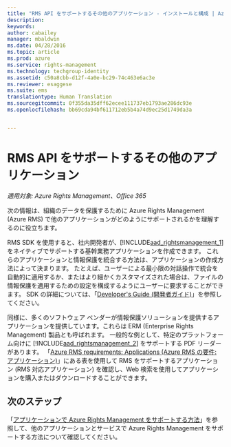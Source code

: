 ```yaml
---
title: "RMS API をサポートするその他のアプリケーション - インストールと構成 | Azure RMS"
description: 
keywords: 
author: cabailey
manager: mbaldwin
ms.date: 04/28/2016
ms.topic: article
ms.prod: azure
ms.service: rights-management
ms.technology: techgroup-identity
ms.assetid: c50a8cbb-d12f-4a0e-bc29-74c463e6ac3e
ms.reviewer: esaggese
ms.suite: ems
translationtype: Human Translation
ms.sourcegitcommit: 0f355da35dff62ecee111737eb1793ae286dc93e
ms.openlocfilehash: bb69cda94bf611712eb5b4a74d9ec25d1749da3a


---
```


# RMS API をサポートするその他のアプリケーション

*適用対象: Azure Rights Management、Office 365*

次の情報は、組織のデータを保護するために Azure Rights Management (Azure RMS) で他のアプリケーションがどのようにサポートされるかを理解するのに役立ちます。

RMS SDK を使用すると、社内開発者が、[!INCLUDE[aad_rightsmanagement_1](../includes/aad_rightsmanagement_1_md.md)] をネイティブでサポートする基幹業務アプリケーションを作成できます。 これらのアプリケーションと情報保護を統合する方法は、アプリケーションの作成方法によって決まります。 たとえば、ユーザーによる最小限の対話操作で統合を自動的に適用するか、またはより細かくカスタマイズされた場合は、ファイルの情報保護を適用するための設定を構成するようにユーザーに要求することができます。 SDK の詳細については、「[Developer's Guide (開発者ガイド)](../develop/developers-guide.md)」を参照してください。

同様に、多くのソフトウェア ベンダーが情報保護ソリューションを提供するアプリケーションを提供しています。これらは ERM (Enterprise Rights Management) 製品とも呼ばれます。 一般的な例として、特定のプラットフォーム向けに [!INCLUDE[aad_rightsmanagement_2](../includes/aad_rightsmanagement_2_md.md)] をサポートする PDF リーダーがあります。 「[Azure RMS requirements: Applications (Azure RMS の要件: アプリケーション)](../get-started/requirements-applications.md)」にある表を使用して RMS をサポートするアプリケーション (RMS 対応アプリケーション) を確認し、Web 検索を使用してアプリケーションを購入またはダウンロードすることができます。

## 次のステップ

「[アプリケーションで Azure Rights Management をサポートする方法](applications-support.md)」を参照して、他のアプリケーションとサービスで Azure Rights Management をサポートする方法について確認してください。


<!--HONumber=Jun16_HO4-->


